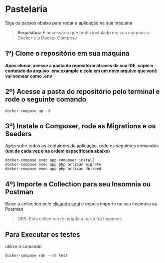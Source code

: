 # Pastelaria

Siga os passos abaixo para rodar a aplicação na sua máquina

> **Requisitos:** É necessário que tenha instalado em sua máquina o Docker e o Docker Compose

## 1º) Clone o repositório em sua máquina
**Após clonar, acesse a pasta do repositório atraves da sua IDE, copie o conteúdo do arquivo .env.example e cole em um novo arquivo que você vai nomear como .env**

## 2º) Acesse a pasta do repositório pelo terminal e rode o seguinte comando
```
docker-compose up -d
```

## 3º) Instale o Composer, rode as Migrations e os Seeders

Após subir todos os containers da aplicação, rode os seguintes comandos **(um de cada vez e na ordem especificada abaixo)**

```
docker-compose exec app composer install
docker-compose exec app php artisan migrate
docker-compose exec app php artisan db:seed
```

## 4º) Importe a Collection para seu Insomnia ou Postman
Baixe a collection pelo [clicando aqui](https://drive.google.com/file/d/1SgwNVsckngZivNCqLv74vl5sFEk_KwG5/view?usp=sharing) e depois importe no seu Insomnia ou Postman
> OBS: Esta collection foi criada a partir do Insomnia

## Para Executar os testes
utilize o comando
```
docker-compose run --rm test
```